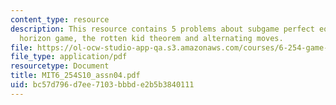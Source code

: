 ```yaml
---
content_type: resource
description: This resource contains 5 problems about subgame perfect equilibria, finite
  horizon game, the rotten kid theorem and alternating moves.
file: https://ol-ocw-studio-app-qa.s3.amazonaws.com/courses/6-254-game-theory-with-engineering-applications-spring-2010/bc57d796d7ee7103bbbde2b5b3840111_MIT6_254S10_assn04.pdf
file_type: application/pdf
resourcetype: Document
title: MIT6_254S10_assn04.pdf
uid: bc57d796-d7ee-7103-bbbd-e2b5b3840111
---
```

